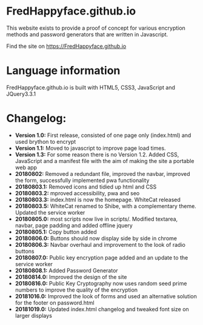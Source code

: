 # FredHappyface.github.io

This website exists to provide a proof of concept for various encryption methods and password generators that are written in Javascript. 

Find the site on https://FredHappyface.github.io

# Language information 
FredHappyface.github.io is built with HTML5, CSS3, JavaScript and JQuery3.3.1

# Changelog:
  * **Version 1.0:** First release, consisted of one page only (index.html) and used brython to encrypt
  * **Version 1.1:** Moved to javascript to improve page load times.
  * **Version 1.3:** For some reason there is no Version 1.2. Added CSS, JavaScript and 	a manifest file with the aim of making the site a portable web app
  * **20180802:** Removed a redundant file, improved the navbar, improved the form, successfully implemented pwa functionality 
  * **20180803.1:** Removed icons and tidied up html and CSS
  * **20180803.2:** mproved accessibility, pwa and seo
  * **20180803.3:** index.html is now the homepage. WhiteCat released
  * **20180803.5:** WhiteCat renamed to Shibe, with a complementary theme. Updated the service worker 
  * **20180805.0:** most scripts now live in scripts/. Modified textarea, navbar, page padding and added offline jquery
  * **20180805.1:** Copy button added
  * **20180806.0:** Buttons should now display side by side in chrome
  * **20180806.3:** Navbar overhaul and improvement to the look of radio buttons
  * **20180807.0:** Public key encryption page added and an update to the service worker
  * **20180808.1:** Added Password Generator
  * **20180814.0:** Improved the design of the site 
  * **20180816.0:** Public Key Cryptography now uses random seed prime numbers to improve the quality of the encryption
  * **20181016.0:** Improved the look of forms and used an alternative solution for the footer on password.html
  * **20181019.0:** Updated index.html changelog and tweaked font size on larger displays 
